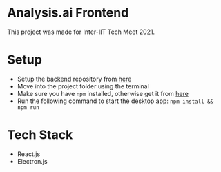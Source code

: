 # Analysis.ai Frontend

This project was made for Inter-IIT Tech Meet 2021.

# Setup
- Setup the backend repository from [here](https://github.com/dsgiitr/BOSCH-TRAFFIC-SIGN-RECOGNITION)
- Move into the project folder using the terminal
- Make sure you have `npm` installed, otherwise get it from [here](https://www.npmjs.com/get-npm)
- Run the following command to start the desktop app: `npm install && npm run`

# Tech Stack

- React.js
- Electron.js
